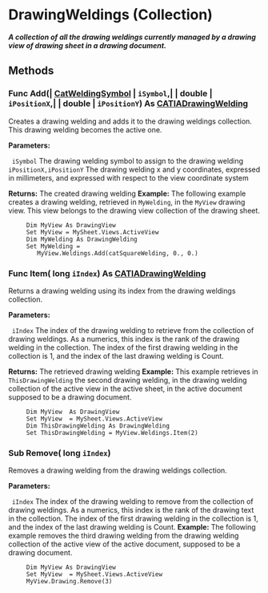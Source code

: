 # DrawingWeldings (Collection)

**_A collection of all the drawing weldings currently managed by a drawing view of drawing sheet in a drawing document._**

## Methods

### Func **Add**(| [CatWeldingSymbol](../DraftingInterfaces/enum_CatWeldingSymbol_54418.md) | `iSymbol`,| | double | `iPositionX`,| | double | `iPositionY`) As [CATIADrawingWelding](../DraftingInterfaces/interface_DrawingWelding_41792.md)

   Creates a drawing welding and adds it to the drawing weldings collection. This drawing welding becomes the active one.

**Parameters:**

` iSymbol`      The drawing welding symbol to assign to the drawing welding
` iPositionX,iPositionY`      The drawing welding x and y coordinates, expressed in millimeters, and expressed with respect to the view coordinate system

**Returns:**      The created drawing welding  **Example:**      The following example creates a drawing welding, retrieved in `MyWelding`, in the `MyView` drawing view. This view belongs to the drawing view collection of the drawing sheet.

```VBScript
     Dim MyView As DrawingView
     Set MyView = MySheet.Views.ActiveView
     Dim MyWelding As DrawingWelding
     Set MyWelding =
        MyView.Weldings.Add(catSquareWelding, 0., 0.)

```

### Func **Item**( long  `iIndex`) As [CATIADrawingWelding](../DraftingInterfaces/interface_DrawingWelding_41792.md)

   Returns a drawing welding using its index from the drawing weldings collection.

**Parameters:**

` iIndex`      The index of the drawing welding to retrieve from the collection of drawing weldings. As a numerics, this index is the rank of the drawing welding in the collection. The index of the first drawing welding in the collection is 1, and the index of the last drawing welding is Count.

**Returns:**      The retrieved drawing welding  **Example:**      This example retrieves in `ThisDrawingWelding` the second drawing welding, in the drawing welding collection of the active view in the active sheet, in the active document supposed to be a drawing document.

```VBScript
     Dim MyView  As DrawingView
     Set MyView  = MySheet.Views.ActiveView
     Dim ThisDrawingWelding As DrawingWelding
     Set ThisDrawingWelding = MyView.Weldings.Item(2)

```

### Sub **Remove**( long  `iIndex`)

   Removes a drawing welding from the drawing weldings collection.

**Parameters:**

` iIndex`      The index of the drawing welding to remove from the collection of drawing weldings. As a numerics, this index is the rank of the drawing text in the collection. The index of the first drawing welding in the collection is 1, and the index of the last drawing welding is Count.  **Example:**      The following example removes the third drawing welding from the drawing welding collection of the active view of the active document, supposed to be a drawing document.

```VBScript
     Dim MyView As DrawingView
     Set MyView  = MySheet.Views.ActiveView
     MyView.Drawing.Remove(3)

```
